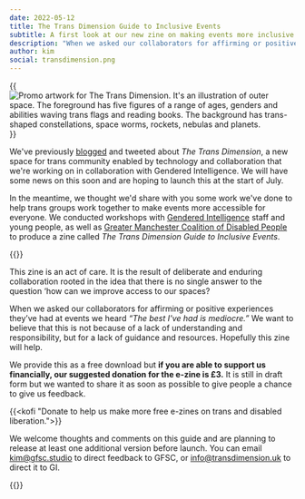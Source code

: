 ```yaml
---
date: 2022-05-12
title: The Trans Dimension Guide to Inclusive Events
subtitle: A first look at our new zine on making events more inclusive for everyone
description: "When we asked our collaborators for affirming or positive experiences they’ve had at events we heard “the best I've had is mediocre.” We want to believe that this is not because of a lack of understanding and responsibility, but for a lack of guidance and resources."
author: kim
social: transdimension.png
---
```


{{<image src="transdimension.png" alt="Promo artwork for The Trans Dimension. It's an illustration of outer space. The foreground has five figures of a range of ages, genders and abilities waving trans flags and reading books. The background has trans-shaped constellations, space worms, rockets, nebulas and planets.">}}

We've previously [blogged](/blog/2021/enter-trans-dimension) and tweeted about _The Trans Dimension_, a new space for trans community enabled by technology and collaboration that we're working on in collaboration with Gendered Intelligence. We will have some news on this soon and are hoping to launch this at the start of July.

In the meantime, we thought we'd share with you some work we've done to help trans groups work together to make events more accessible for everyone. We conducted workshops with [Gendered Intelligence](https://genderedintelligence.co.uk/) staff and young people, as well as [Greater Manchester Coalition of Disabled People](https://gmcdp.com/) to produce a zine called _The Trans Dimension Guide to Inclusive Events_.

{{<transzine>}}

This zine is an act of care. It is the result of deliberate and enduring collaboration rooted in the idea that there is no single answer to the question ‘how can we improve access to our spaces?

When we asked our collaborators for affirming or positive experiences they’ve had at events we heard _“The best I've had is mediocre.”_ We want to believe that this is not because of a lack of understanding and responsibility, but for a lack of guidance and resources. Hopefully this zine will help.

We provide this as a free download but **if you are able to support us financially, our suggested donation for the e-zine is £3.** It is still in draft form but we wanted to share it as soon as possible to give people a chance to give us feedback.

{{<kofi "Donate to help us make more free e-zines on trans and disabled liberation.">}}

We welcome thoughts and comments on this guide and are planning to release at least one additional version before launch. You can email [kim@gfsc.studio](mailto:kim@gfsc.studio) to direct feedback to GFSC, or [info@transdimension.uk](mailto:info@transdimension.uk) to direct it to GI.

{{<transzine>}}
